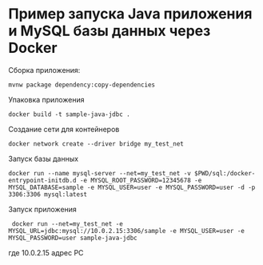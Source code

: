 # Пример запуска Java приложения и MySQL базы данных через Docker

Сборка приложения:

```
mvnw package dependency:copy-dependencies
``` 

Упаковка приложения

```
docker build -t sample-java-jdbc .
```

Создание сети для контейнеров

```
docker network create --driver bridge my_test_net
```

Запуск базы данных

```
docker run --name mysql-server --net=my_test_net -v $PWD/sql:/docker-entrypoint-initdb.d -e MYSQL_ROOT_PASSWORD=12345678 -e MYSQL_DATABASE=sample -e MYSQL_USER=user -e MYSQL_PASSWORD=user -d -p 3306:3306 mysql:latest 
```

Запуск приложения

```
 docker run --net=my_test_net -e MYSQL_URL=jdbc:mysql://10.0.2.15:3306/sample -e MYSQL_USER=user -e MYSQL_PASSWORD=user sample-java-jdbc
```

где 10.0.2.15 адрес PC
